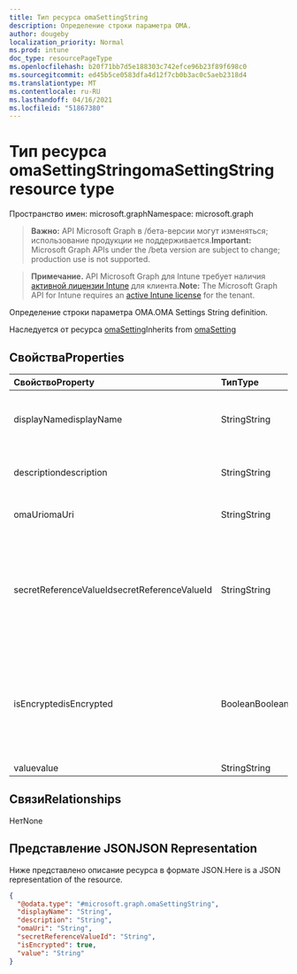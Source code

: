 ```yaml
---
title: Тип ресурса omaSettingString
description: Определение строки параметра OMA.
author: dougeby
localization_priority: Normal
ms.prod: intune
doc_type: resourcePageType
ms.openlocfilehash: b20f71bb7d5e188303c742efce96b23f89f698c0
ms.sourcegitcommit: ed45b5ce0583dfa4d12f7cb0b3ac0c5aeb2318d4
ms.translationtype: MT
ms.contentlocale: ru-RU
ms.lasthandoff: 04/16/2021
ms.locfileid: "51867380"
---
```

# <a name="omasettingstring-resource-type"></a><span data-ttu-id="cd9c9-103">Тип ресурса omaSettingString</span><span class="sxs-lookup"><span data-stu-id="cd9c9-103">omaSettingString resource type</span></span>

<span data-ttu-id="cd9c9-104">Пространство имен: microsoft.graph</span><span class="sxs-lookup"><span data-stu-id="cd9c9-104">Namespace: microsoft.graph</span></span>

> <span data-ttu-id="cd9c9-105">**Важно:** API Microsoft Graph в /бета-версии могут изменяться; использование продукции не поддерживается.</span><span class="sxs-lookup"><span data-stu-id="cd9c9-105">**Important:** Microsoft Graph APIs under the /beta version are subject to change; production use is not supported.</span></span>

> <span data-ttu-id="cd9c9-106">**Примечание.** API Microsoft Graph для Intune требует наличия [активной лицензии Intune](https://go.microsoft.com/fwlink/?linkid=839381) для клиента.</span><span class="sxs-lookup"><span data-stu-id="cd9c9-106">**Note:** The Microsoft Graph API for Intune requires an [active Intune license](https://go.microsoft.com/fwlink/?linkid=839381) for the tenant.</span></span>

<span data-ttu-id="cd9c9-107">Определение строки параметра OMA.</span><span class="sxs-lookup"><span data-stu-id="cd9c9-107">OMA Settings String definition.</span></span>


<span data-ttu-id="cd9c9-108">Наследуется от ресурса [omaSetting](../resources/intune-deviceconfig-omasetting.md)</span><span class="sxs-lookup"><span data-stu-id="cd9c9-108">Inherits from [omaSetting](../resources/intune-deviceconfig-omasetting.md)</span></span>

## <a name="properties"></a><span data-ttu-id="cd9c9-109">Свойства</span><span class="sxs-lookup"><span data-stu-id="cd9c9-109">Properties</span></span>
|<span data-ttu-id="cd9c9-110">Свойство</span><span class="sxs-lookup"><span data-stu-id="cd9c9-110">Property</span></span>|<span data-ttu-id="cd9c9-111">Тип</span><span class="sxs-lookup"><span data-stu-id="cd9c9-111">Type</span></span>|<span data-ttu-id="cd9c9-112">Описание</span><span class="sxs-lookup"><span data-stu-id="cd9c9-112">Description</span></span>|
|:---|:---|:---|
|<span data-ttu-id="cd9c9-113">displayName</span><span class="sxs-lookup"><span data-stu-id="cd9c9-113">displayName</span></span>|<span data-ttu-id="cd9c9-114">String</span><span class="sxs-lookup"><span data-stu-id="cd9c9-114">String</span></span>|<span data-ttu-id="cd9c9-115">Отображаемое имя.</span><span class="sxs-lookup"><span data-stu-id="cd9c9-115">Display Name.</span></span> <span data-ttu-id="cd9c9-116">Наследуется от [omaSetting](../resources/intune-deviceconfig-omasetting.md)</span><span class="sxs-lookup"><span data-stu-id="cd9c9-116">Inherited from [omaSetting](../resources/intune-deviceconfig-omasetting.md)</span></span>|
|<span data-ttu-id="cd9c9-117">description</span><span class="sxs-lookup"><span data-stu-id="cd9c9-117">description</span></span>|<span data-ttu-id="cd9c9-118">String</span><span class="sxs-lookup"><span data-stu-id="cd9c9-118">String</span></span>|<span data-ttu-id="cd9c9-119">Описание.</span><span class="sxs-lookup"><span data-stu-id="cd9c9-119">Description.</span></span> <span data-ttu-id="cd9c9-120">Наследуется от [omaSetting](../resources/intune-deviceconfig-omasetting.md)</span><span class="sxs-lookup"><span data-stu-id="cd9c9-120">Inherited from [omaSetting](../resources/intune-deviceconfig-omasetting.md)</span></span>|
|<span data-ttu-id="cd9c9-121">omaUri</span><span class="sxs-lookup"><span data-stu-id="cd9c9-121">omaUri</span></span>|<span data-ttu-id="cd9c9-122">String</span><span class="sxs-lookup"><span data-stu-id="cd9c9-122">String</span></span>|<span data-ttu-id="cd9c9-123">OMA.</span><span class="sxs-lookup"><span data-stu-id="cd9c9-123">OMA.</span></span> <span data-ttu-id="cd9c9-124">Наследуется от [omaSetting](../resources/intune-deviceconfig-omasetting.md)</span><span class="sxs-lookup"><span data-stu-id="cd9c9-124">Inherited from [omaSetting](../resources/intune-deviceconfig-omasetting.md)</span></span>|
|<span data-ttu-id="cd9c9-125">secretReferenceValueId</span><span class="sxs-lookup"><span data-stu-id="cd9c9-125">secretReferenceValueId</span></span>|<span data-ttu-id="cd9c9-126">String</span><span class="sxs-lookup"><span data-stu-id="cd9c9-126">String</span></span>|<span data-ttu-id="cd9c9-127">ReferenceId для поисков секрета для расшифровки.</span><span class="sxs-lookup"><span data-stu-id="cd9c9-127">ReferenceId for looking up secret for decryption.</span></span> <span data-ttu-id="cd9c9-128">Это свойство доступно только для чтения.</span><span class="sxs-lookup"><span data-stu-id="cd9c9-128">This property is read-only.</span></span> <span data-ttu-id="cd9c9-129">Наследуется от [omaSetting](../resources/intune-deviceconfig-omasetting.md)</span><span class="sxs-lookup"><span data-stu-id="cd9c9-129">Inherited from [omaSetting](../resources/intune-deviceconfig-omasetting.md)</span></span>|
|<span data-ttu-id="cd9c9-130">isEncrypted</span><span class="sxs-lookup"><span data-stu-id="cd9c9-130">isEncrypted</span></span>|<span data-ttu-id="cd9c9-131">Boolean</span><span class="sxs-lookup"><span data-stu-id="cd9c9-131">Boolean</span></span>|<span data-ttu-id="cd9c9-132">Указывает, зашифровано ли поле значений.</span><span class="sxs-lookup"><span data-stu-id="cd9c9-132">Indicates whether the value field is encrypted.</span></span> <span data-ttu-id="cd9c9-133">Это свойство доступно только для чтения.</span><span class="sxs-lookup"><span data-stu-id="cd9c9-133">This property is read-only.</span></span> <span data-ttu-id="cd9c9-134">Наследуется от [omaSetting](../resources/intune-deviceconfig-omasetting.md)</span><span class="sxs-lookup"><span data-stu-id="cd9c9-134">Inherited from [omaSetting](../resources/intune-deviceconfig-omasetting.md)</span></span>|
|<span data-ttu-id="cd9c9-135">value</span><span class="sxs-lookup"><span data-stu-id="cd9c9-135">value</span></span>|<span data-ttu-id="cd9c9-136">String</span><span class="sxs-lookup"><span data-stu-id="cd9c9-136">String</span></span>|<span data-ttu-id="cd9c9-137">Значение</span><span class="sxs-lookup"><span data-stu-id="cd9c9-137">Value.</span></span>|

## <a name="relationships"></a><span data-ttu-id="cd9c9-138">Связи</span><span class="sxs-lookup"><span data-stu-id="cd9c9-138">Relationships</span></span>
<span data-ttu-id="cd9c9-139">Нет</span><span class="sxs-lookup"><span data-stu-id="cd9c9-139">None</span></span>

## <a name="json-representation"></a><span data-ttu-id="cd9c9-140">Представление JSON</span><span class="sxs-lookup"><span data-stu-id="cd9c9-140">JSON Representation</span></span>
<span data-ttu-id="cd9c9-141">Ниже представлено описание ресурса в формате JSON.</span><span class="sxs-lookup"><span data-stu-id="cd9c9-141">Here is a JSON representation of the resource.</span></span>
<!-- {
  "blockType": "resource",
  "@odata.type": "microsoft.graph.omaSettingString"
}
-->
``` json
{
  "@odata.type": "#microsoft.graph.omaSettingString",
  "displayName": "String",
  "description": "String",
  "omaUri": "String",
  "secretReferenceValueId": "String",
  "isEncrypted": true,
  "value": "String"
}
```




